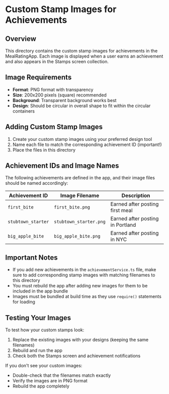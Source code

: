 # Custom Stamp Images for Achievements

## Overview

This directory contains the custom stamp images for achievements in the MealRatingApp. Each image is displayed when a user earns an achievement and also appears in the Stamps screen collection.

## Image Requirements

- **Format**: PNG format with transparency
- **Size**: 200x200 pixels (square) recommended
- **Background**: Transparent background works best
- **Design**: Should be circular in overall shape to fit within the circular containers

## Adding Custom Stamp Images

1. Create your custom stamp images using your preferred design tool
2. Name each file to match the corresponding achievement ID (important!)
3. Place the files in this directory

## Achievement IDs and Image Names

The following achievements are defined in the app, and their image files should be named accordingly:

| Achievement ID      | Image Filename          | Description                       |
|--------------------|-----------------------|-----------------------------------|
| `first_bite`       | `first_bite.png`      | Earned after posting first meal   |
| `stubtown_starter` | `stubtown_starter.png`| Earned after posting in Portland  |
| `big_apple_bite`   | `big_apple_bite.png`  | Earned after posting in NYC       |

## Important Notes

- If you add new achievements in the `achievementService.ts` file, make sure to add corresponding stamp images with matching filenames to this directory
- You must rebuild the app after adding new images for them to be included in the app bundle
- Images must be bundled at build time as they use `require()` statements for loading

## Testing Your Images

To test how your custom stamps look:
1. Replace the existing images with your designs (keeping the same filenames)
2. Rebuild and run the app
3. Check both the Stamps screen and achievement notifications

If you don't see your custom images:
- Double-check that the filenames match exactly
- Verify the images are in PNG format
- Rebuild the app completely